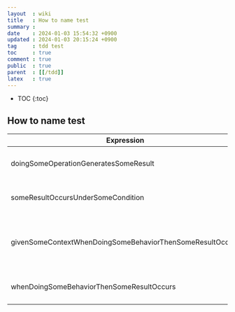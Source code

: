 ```yaml
---
layout  : wiki
title   : How to name test
summary : 
date    : 2024-01-03 15:54:32 +0900
updated : 2024-01-03 20:15:24 +0900
tag     : tdd test
toc     : true
comment : true
public  : true
parent  : [[/tdd]]
latex   : true
---
```

* TOC
{:toc}

## How to name test

| Expression                            | Description           |
|---------------------------------------|-----------------------|
| doingSomeOperationGeneratesSomeResult | 어떤 동작을 하면 어떤 결과가 나온다. |
| someResultOccursUnderSomeCondition | 어떤 결과는 어떤 조건에서 발생한다. |
| givenSomeContextWhenDoingSomeBehaviorThenSomeResultOccurs | 주어진 조건에서 어떤 일을 하면 어떤 결과가 나온다. |
| whenDoingSomeBehaviorThenSomeResultOccurs | 어떤 일을 하면 어떤 결과가 나온다. |